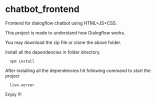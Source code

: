 # chatbot_frontend
Frontend for dialogflow chatbot using HTML+JS+CSS.

This project is made to understand how Dialogflow works.

You may download the zip file or clone the above folder.

Install all the dependencies in folder directory.
      
      npm install

After installing all the dependencies hit following command to start the project
      
      live-server 
      
      
Enjoy !!!

